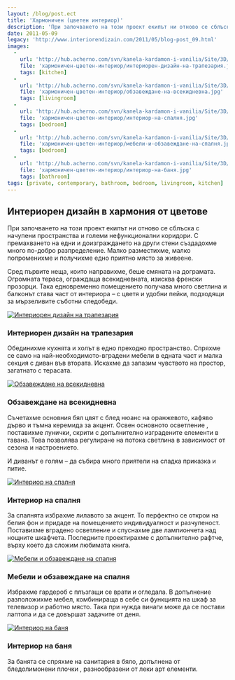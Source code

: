 ```yaml
---
layout: /blog/post.ect
title: 'Хармоничен (цветен интериор)'
description: 'При започването на този проект екипът ни отново се сблъска с начупени пространства и големи нефункционални коридори. С премахването на едни и доизграждането на други стени създадохме много по-добро разпределение'
date: 2011-05-09
legacy: 'http://www.interiorendizain.com/2011/05/blog-post_09.html'
images:
  -
    url: 'http://hub.acherno.com/svn/kanela-kardamon-i-vanilia/Site/3D/01-h_f.jpg'
    file: 'хармоничен-цветен-интериор/интериорен-дизайн-на-трапезария.jpg'
    tags: [kitchen]
  -
    url: 'http://hub.acherno.com/svn/kanela-kardamon-i-vanilia/Site/3D/02-h_f.jpg'
    file: 'хармоничен-цветен-интериор/обзавеждане-на-всекидневна.jpg'
    tags: [livingroom]
  -
    url: 'http://hub.acherno.com/svn/kanela-kardamon-i-vanilia/Site/3D/05-s_f.jpg'
    file: 'хармоничен-цветен-интериор/интериор-на-спалня.jpg'
    tags: [bedroom]
  -
    url: 'http://hub.acherno.com/svn/kanela-kardamon-i-vanilia/Site/3D/05.1-s_f.jpg'
    file: 'хармоничен-цветен-интериор/мебели-и-обзавеждане-на-спалня.jpg'
    tags: [bedroom]
  -
    url: 'http://hub.acherno.com/svn/kanela-kardamon-i-vanilia/Site/3D/07-b_f.jpg'
    file: 'хармоничен-цветен-интериор/интериор-на-баня.jpg'
    tags: [bathroom]
tags: [private, contemporary, bathroom, bedroom, livingroom, kitchen]
---
```

## Интериорен дизайн в **хармония от цветове**
При започването на този проект екипът ни отново се сблъска с начупени пространства и големи нефункционални коридори. С премахването на едни и доизграждането на други стени създадохме много по-добро разпределение. Малко разместихме, малко попроменихме и получихме едно приятно място за живеене.

Сред първите неща, които направихме, беше смяната на дограмата. Огромната тераса, ограждаща всекидневната, изисква френски прозорци. Така едновременно помещението получава много светлина и балконът става част от интериора – с цветя и удобни пейки, подходящи за мързеливите съботни следобеди.

[![Интериорен дизайн на трапезария](хармоничен-цветен-интериор/интериорен-дизайн-на-трапезария.jpg)](http://acherno.bg/интериорен-дизайн/апартамент/канела-кардамон-и-ванилия/интериорен-дизайн.html)
### Интериорен дизайн на **трапезария**

Обединихме кухнята и холът в едно преходно пространство. Спряхме се само на най-необходимото-вградени мебели в едната част и малка секция с диван във втората. Искахме да запазим чувството на простор, загатнато с терасата.

[![Обзавеждане на всекидневна](хармоничен-цветен-интериор/обзавеждане-на-всекидневна.jpg)](http://acherno.bg/интериорен-дизайн/апартамент/канела-кардамон-и-ванилия/интериорен-дизайн.html)
### Обзавеждане на **всекидневна**

Съчетахме основния бял цвят с блед нюанс на оранжевото,  кафяво дърво и тъмна керемида за акцент. Освен основното осветление , поставихме лунички, скрити с допълнително изградените елементи в тавана. Това позволява регулиране на потока светлина в зависимост от  сезона и настроението.

И диванът е голям – да събира много приятели на сладка приказка и питие.

[![Интериор на спалня](хармоничен-цветен-интериор/интериор-на-спалня.jpg)](http://acherno.bg/интериорен-дизайн/апартамент/канела-кардамон-и-ванилия/интериорен-дизайн.html)
### Интериор на **спалня**

За спалнята избрахме лилавото за акцент. То перфектно се открои на белия фон и придаде на помещението индивидуалност и разчупеност. Поставихме вградено осветление и спуснахме две лампиончета над нощните шкафчета. Последните проектирахме с допълнително рафтче, върху което да сложим любимата книга.

[![Мебели и обзавеждане на спалня](хармоничен-цветен-интериор/мебели-и-обзавеждане-на-спалня.jpg)](http://acherno.bg/интериорен-дизайн/апартамент/канела-кардамон-и-ванилия/интериорен-дизайн.html)
### Мебели и обзавеждане на **спалня**

Избрахме гардероб с плъзгащи се врати и огледала. В допълнение разположихме мебел, комбинираща в себе си функцията на шкаф за телевизор и работно място. Така при нужда винаги може да се постави лаптопа и да се довършат задачите от деня.

[![Интериор на баня](хармоничен-цветен-интериор/интериор-на-баня.jpg)](http://acherno.bg/интериорен-дизайн/апартамент/канела-кардамон-и-ванилия/интериорен-дизайн.html)
### Интериор на **баня**

За банята се спряхме на санитария в бяло, допълнена от бледолимонени плочки , разнообразени от леки арт елементи.
